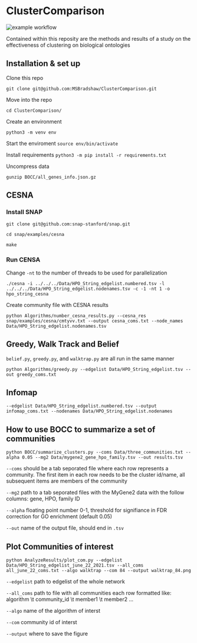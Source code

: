 # ClusterComparison

![example workflow](https://github.com/MSBradshaw/ClusterComparison/actions/workflows/ci.yml/badge.svg)

Contained within this reposity are the methods and results of a study on the effectiveness of clustering on biological ontologies

## Installation & set up

Clone this repo

`git clone git@github.com:MSBradshaw/ClusterComparison.git`

Move into the repo

`cd ClusterComparison/`

Create an environment

`python3 -m venv env`

Start the enviroment
`source env/bin/activate`

Install requirements
`python3 -m pip install -r requirements.txt`

Uncompress data

`gunzip BOCC/all_genes_info.json.gz`

## CESNA

### Install SNAP

`git clone git@github.com:snap-stanford/snap.git`

`cd snap/examples/cesna`

`make`

### Run CENSA

Change `-nt` to the number of threads to be used for parallelization

`./cesna -i ../../../Data/HPO_String_edgelist.numbered.tsv -l ../../../Data/HPO_String_edgelist.nodenames.tsv -c -1 -nt 1 -o hpo_string_cesna`

Create community file with CESNA results

`python Algorithms/number_cesna_results.py --cesna_res snap/examples/cesna/cmtyvv.txt --output cesna_coms.txt --node_names Data/HPO_String_edgelist.nodenames.tsv`

## Greedy, Walk Track and Belief

`belief.py`, `greedy.py`, and `walktrap.py` are all run in the same manner

`python Algorithms/greedy.py --edgelist Data/HPO_String_edgelist.tsv --out greedy_coms.txt`

## Infomap

`--edgelist Data/HPO_String_edgelist.numbered.tsv --output infomap_coms.txt --nodenames Data/HPO_String_edgelist.nodenames`

## How to use BOCC to summarize a set of communities

`python BOCC/summarize_clusters.py --coms Data/three_communities.txt --alpha 0.05 --mg2 Data/mygene2_gene_hpo_family.tsv --out results.tsv`

`--coms` should be a tab seporated file where each row represents a community. The first item in each row needs to be the cluster id/name, all subsequent items are members of the community

`--mg2` path to a tab seporated files with the MyGene2 data with the follow columns: gene, HPO, family ID

`--alpha` floating point number 0-1, threshold for signifiance in FDR correction for GO enrichment (default 0.05)

`--out` name of the output file, should end in `.tsv`

## Plot Communities of interest

`python AnalyzeResults/plot_com.py --edgelist Data/HPO_String_edgelist_june_22_2021.tsv --all_coms all_june_22_coms.txt --algo walktrap --com 84 --output walktrap_84.png`

`--edgelist` path to edgelist of the whole network

`--all_coms` path to file with all communities each row formatted like: algorithm \t community_id \t member1 \t member2 ...

`--algo` name of the algorithm of interst

`--com` community id of interst

`--output` where to save the figure
